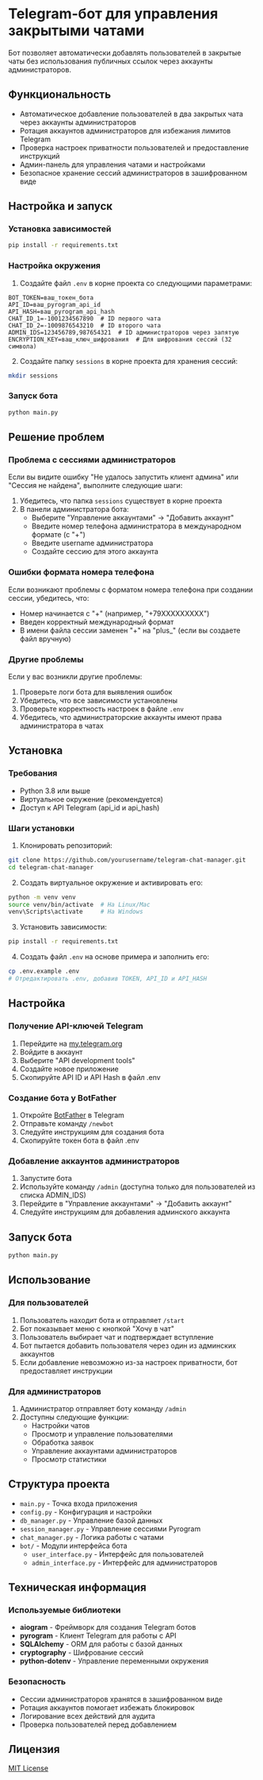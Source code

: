 # Telegram-бот для управления закрытыми чатами

Бот позволяет автоматически добавлять пользователей в закрытые чаты без использования публичных ссылок через аккаунты администраторов.

## Функциональность

- Автоматическое добавление пользователей в два закрытых чата через аккаунты администраторов
- Ротация аккаунтов администраторов для избежания лимитов Telegram
- Проверка настроек приватности пользователей и предоставление инструкций
- Админ-панель для управления чатами и настройками
- Безопасное хранение сессий администраторов в зашифрованном виде

## Настройка и запуск

### Установка зависимостей
```bash
pip install -r requirements.txt
```

### Настройка окружения
1. Создайте файл `.env` в корне проекта со следующими параметрами:
```
BOT_TOKEN=ваш_токен_бота
API_ID=ваш_pyrogram_api_id
API_HASH=ваш_pyrogram_api_hash
CHAT_ID_1=-1001234567890  # ID первого чата
CHAT_ID_2=-1009876543210  # ID второго чата
ADMIN_IDS=123456789,987654321  # ID администраторов через запятую
ENCRYPTION_KEY=ваш_ключ_шифрования  # Для шифрования сессий (32 символа)
```

2. Создайте папку `sessions` в корне проекта для хранения сессий:
```bash
mkdir sessions
```

### Запуск бота
```bash
python main.py
```

## Решение проблем

### Проблема с сессиями администраторов

Если вы видите ошибку "Не удалось запустить клиент админа" или "Сессия не найдена", выполните следующие шаги:

1. Убедитесь, что папка `sessions` существует в корне проекта
2. В панели администратора бота:
   - Выберите "Управление аккаунтами" -> "Добавить аккаунт"
   - Введите номер телефона администратора в международном формате (с "+")
   - Введите username администратора
   - Создайте сессию для этого аккаунта

### Ошибки формата номера телефона

Если возникают проблемы с форматом номера телефона при создании сессии, убедитесь, что:
- Номер начинается с "+" (например, "+79XXXXXXXXX")
- Введен корректный международный формат
- В имени файла сессии заменен "+" на "plus_" (если вы создаете файл вручную)

### Другие проблемы

Если у вас возникли другие проблемы:
1. Проверьте логи бота для выявления ошибок
2. Убедитесь, что все зависимости установлены
3. Проверьте корректность настроек в файле `.env`
4. Убедитесь, что администраторские аккаунты имеют права администратора в чатах

## Установка

### Требования

- Python 3.8 или выше
- Виртуальное окружение (рекомендуется)
- Доступ к API Telegram (api_id и api_hash)

### Шаги установки

1. Клонировать репозиторий:
```bash
git clone https://github.com/yourusername/telegram-chat-manager.git
cd telegram-chat-manager
```

2. Создать виртуальное окружение и активировать его:
```bash
python -m venv venv
source venv/bin/activate  # На Linux/Mac
venv\Scripts\activate     # На Windows
```

3. Установить зависимости:
```bash
pip install -r requirements.txt
```

4. Создать файл `.env` на основе примера и заполнить его:
```bash
cp .env.example .env
# Отредактировать .env, добавив TOKEN, API_ID и API_HASH
```

## Настройка

### Получение API-ключей Telegram

1. Перейдите на [my.telegram.org](https://my.telegram.org/auth)
2. Войдите в аккаунт
3. Выберите "API development tools"
4. Создайте новое приложение
5. Скопируйте API ID и API Hash в файл .env

### Создание бота у BotFather

1. Откройте [BotFather](https://t.me/BotFather) в Telegram
2. Отправьте команду `/newbot`
3. Следуйте инструкциям для создания бота
4. Скопируйте токен бота в файл .env

### Добавление аккаунтов администраторов

1. Запустите бота
2. Используйте команду `/admin` (доступна только для пользователей из списка ADMIN_IDS)
3. Перейдите в "Управление аккаунтами" -> "Добавить аккаунт"
4. Следуйте инструкциям для добавления админского аккаунта

## Запуск бота

```bash
python main.py
```

## Использование

### Для пользователей

1. Пользователь находит бота и отправляет `/start`
2. Бот показывает меню с кнопкой "Хочу в чат"
3. Пользователь выбирает чат и подтверждает вступление
4. Бот пытается добавить пользователя через один из админских аккаунтов
5. Если добавление невозможно из-за настроек приватности, бот предоставляет инструкции

### Для администраторов

1. Администратор отправляет боту команду `/admin`
2. Доступны следующие функции:
   - Настройки чатов
   - Просмотр и управление пользователями
   - Обработка заявок
   - Управление аккаунтами администраторов
   - Просмотр статистики

## Структура проекта

- `main.py` - Точка входа приложения
- `config.py` - Конфигурация и настройки
- `db_manager.py` - Управление базой данных
- `session_manager.py` - Управление сессиями Pyrogram
- `chat_manager.py` - Логика работы с чатами
- `bot/` - Модули интерфейса бота
  - `user_interface.py` - Интерфейс для пользователей
  - `admin_interface.py` - Интерфейс для администраторов

## Техническая информация

### Используемые библиотеки

- **aiogram** - Фреймворк для создания Telegram ботов
- **pyrogram** - Клиент Telegram для работы с API
- **SQLAlchemy** - ORM для работы с базой данных
- **cryptography** - Шифрование сессий
- **python-dotenv** - Управление переменными окружения

### Безопасность

- Сессии администраторов хранятся в зашифрованном виде
- Ротация аккаунтов помогает избежать блокировок
- Логирование всех действий для аудита
- Проверка пользователей перед добавлением

## Лицензия

[MIT License](LICENSE) 